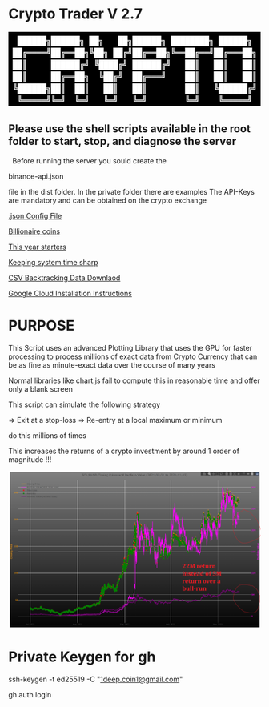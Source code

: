 # Crypto Trader V 2.7

![Crypto](./docs/img/crypto.png)

## Please use the shell scripts available in the root folder to start, stop, and diagnose the server

 
Before running the server you sould create the

binance-api.json 

file in the dist folder. In the private folder there are examples
The API-Keys are mandatory and can be obtained on the crypto exchange

[.json Config File](docs/json-config.md)

[Billionaire coins](docs/billionaire.md)

[This year starters](docs/this%20year%20good%20starters.md)

[Keeping system time sharp](docs/chrony.md)

[CSV Backtracking Data Downlaod](docs/CSV-DATA.md)

[Google Cloud Installation Instructions](docs/GOOGLE-CLOUD.md)

# PURPOSE

This Script uses an advanced Plotting Library that uses the GPU for faster processing to process millions of exact data from Crypto Currency that can be as fine as minute-exact data over the course of many years

Normal libraries like chart.js fail to compute this in reasonable time and offer only a blank screen

This script can simulate the following strategy

=> Exit at a stop-loss
=> Re-entry at a local maximum or minimum

do this millions of times

This increases the returns of a crypto investment by around 1 order of magnitude !!!

![Profit](./docs/img/profits.png)


# Private Keygen for gh

ssh-keygen -t ed25519 -C "1deep.coin1@gmail.com"

gh auth login
